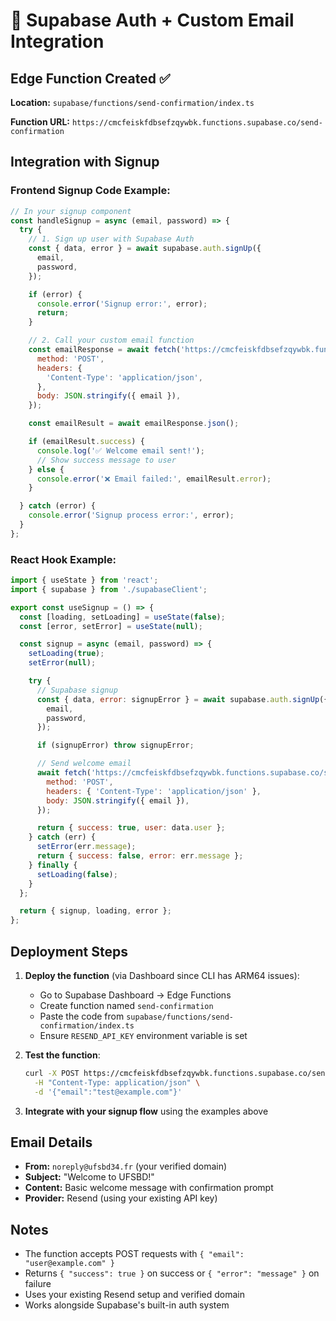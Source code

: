 # 📧 Supabase Auth + Custom Email Integration

## Edge Function Created ✅

**Location:** `supabase/functions/send-confirmation/index.ts`

**Function URL:** `https://cmcfeiskfdbsefzqywbk.functions.supabase.co/send-confirmation`

## Integration with Signup

### Frontend Signup Code Example:

```javascript
// In your signup component
const handleSignup = async (email, password) => {
  try {
    // 1. Sign up user with Supabase Auth
    const { data, error } = await supabase.auth.signUp({
      email,
      password,
    });

    if (error) {
      console.error('Signup error:', error);
      return;
    }

    // 2. Call your custom email function
    const emailResponse = await fetch('https://cmcfeiskfdbsefzqywbk.functions.supabase.co/send-confirmation', {
      method: 'POST',
      headers: {
        'Content-Type': 'application/json',
      },
      body: JSON.stringify({ email }),
    });

    const emailResult = await emailResponse.json();

    if (emailResult.success) {
      console.log('✅ Welcome email sent!');
      // Show success message to user
    } else {
      console.error('❌ Email failed:', emailResult.error);
    }

  } catch (error) {
    console.error('Signup process error:', error);
  }
};
```

### React Hook Example:

```javascript
import { useState } from 'react';
import { supabase } from './supabaseClient';

export const useSignup = () => {
  const [loading, setLoading] = useState(false);
  const [error, setError] = useState(null);

  const signup = async (email, password) => {
    setLoading(true);
    setError(null);

    try {
      // Supabase signup
      const { data, error: signupError } = await supabase.auth.signUp({
        email,
        password,
      });

      if (signupError) throw signupError;

      // Send welcome email
      await fetch('https://cmcfeiskfdbsefzqywbk.functions.supabase.co/send-confirmation', {
        method: 'POST',
        headers: { 'Content-Type': 'application/json' },
        body: JSON.stringify({ email }),
      });

      return { success: true, user: data.user };
    } catch (err) {
      setError(err.message);
      return { success: false, error: err.message };
    } finally {
      setLoading(false);
    }
  };

  return { signup, loading, error };
};
```

## Deployment Steps

1. **Deploy the function** (via Dashboard since CLI has ARM64 issues):
   - Go to Supabase Dashboard → Edge Functions
   - Create function named `send-confirmation`
   - Paste the code from `supabase/functions/send-confirmation/index.ts`
   - Ensure `RESEND_API_KEY` environment variable is set

2. **Test the function**:
   ```bash
   curl -X POST https://cmcfeiskfdbsefzqywbk.functions.supabase.co/send-confirmation \
     -H "Content-Type: application/json" \
     -d '{"email":"test@example.com"}'
   ```

3. **Integrate with your signup flow** using the examples above

## Email Details

- **From:** `noreply@ufsbd34.fr` (your verified domain)
- **Subject:** "Welcome to UFSBD!"
- **Content:** Basic welcome message with confirmation prompt
- **Provider:** Resend (using your existing API key)

## Notes

- The function accepts POST requests with `{ "email": "user@example.com" }`
- Returns `{ "success": true }` on success or `{ "error": "message" }` on failure
- Uses your existing Resend setup and verified domain
- Works alongside Supabase's built-in auth system